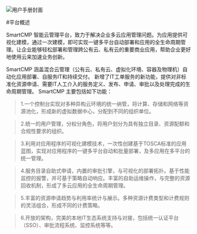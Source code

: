 
<!-- @import "[TOC]" {cmd="toc" depthFrom=1 depthTo=6 orderedList=false} -->
![用户手册封面](user--yh.png)

#平台概述

SmartCMP 智能云管理平台，致力于解决企业多云应用管理问题。为应用提供可视化建模，通过一次建模，即可实现一键多平台自动部署和应用的全生命周期管理。让企业能够轻松部署和管理跨公有云、私有云的重要商业应用，帮助企业更好地使用云来加速业务创新。

SmartCMP 涵盖混合云管理（公有云、私有云、虚拟化环境、容器及物理机）自动化应用部署、自服务IT和持续交付。
新增了IT工单服务的新功能，提供对非标准化资源申请、需要IT人工介入的服务定义、发布、申请、审批以及处理完成的生命周期管理。
SmartCMP 主要包括如下功能：
>1.一个控制台实现对多种异构云环境的统一纳管，将计算、存储和网络等资源池化，形成新的虚拟数据中心，分配到不同的组织单位。

>2.统一的用户管理，分权分角色，将用户划分为具有独立目录、资源配额和合规性要求的组织。

>3.利用对应用程序的可视化建模技术，一次性创建基于TOSCA标准的应用蓝图，实现对应用程序的一键多平台自动和批量部署，及多应用在多平台的统一管理。

>4.服务目录自助式申请，内置的审批引擎，与可视化的部署拓扑。基于性能监控的报警，并可基于策略自动响应。丰富的自助运维操作，与完整的资源回收机制，形成了多云应用的全生命周期管理。

>5.丰富的资源申请趋势与利用率统计与展示。多种资源计费类型和计费规则的灵活组合，形成不同的计费策略。

>6.开放的架构，完美的本地IT生态系统支持与对接，包括统一认证平台（SSO）、审批流程系统、监控系统等等。

